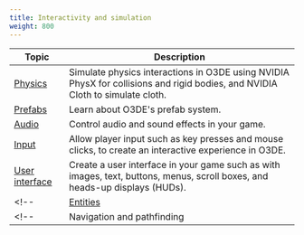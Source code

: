 ```yaml
---
title: Interactivity and simulation
weight: 800
---
```


| Topic | Description |
| - | - | 
| [Physics](physics) | Simulate physics interactions in O3DE using NVIDIA PhysX for collisions and rigid bodies, <!--NVIDIA Blast to simulate destruction, -->and NVIDIA Cloth to simulate cloth. |
| [Prefabs](prefabs) | Learn about O3DE's prefab system. |
| [Audio](audio) | Control audio and sound effects in your game. |
| [Input](input) | Allow player input such as key presses and mouse clicks, to create an interactive experience in O3DE. |
| [User interface](user-interface) | Create a user interface in your game such as with images, text, buttons, menus, scroll boxes, and heads-up displays (HUDs). |
<!-- | [Entities](entities) | Learn about how to interact with entities in the Editor. | -->
<!-- | Navigation and pathfinding | - | -->
